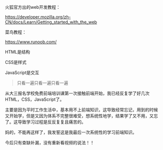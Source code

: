 火狐官方出的web开发教程：

https://developer.mozilla.org/zh-CN/docs/Learn/Getting_started_with_the_web

菜鸟教程：

https://www.runoob.com/



HTML是结构

CSS是样式

JavaScript是交互



> 只看一遍只看一遍只看一遍

从大三报名学校免费前端培训课第一次接触前端开始，我已经反复学了好几次HTML，CSS，JavaScript了。

主要是因为平时工作生活中，基本用不上前端知识，这导致经常忘记，用到的时候又开始学，但是又因为体系不完整很难受，想系统性地学，结果学了又不用，又忘了。这导致学习过程是反反复复且痛苦的。

妈的，不能再这样了，我发誓这是我最后一次系统性的学习前端知识。

今后只有查缺补漏，没有重新看视频的说法！！